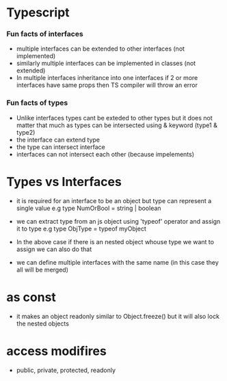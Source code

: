 # Typescript

### Fun facts of interfaces

- multiple interfaces can be extended to other interfaces (not implemented)
- similarly multiple interfaces can be implemented in classes (not extended)
- In multiple interfaces inheritance into one interfaces if 2 or more interfaces have same props then TS compiler will throw an error

### Fun facts of types

- Unlike interfaces types cant be exteded to other types but it does not matter that much as types can be intersected using & keyword (type1 & type2)
- the interface can extend type
- the type can intersect interface
- interfaces can not intersect each other (because impelements)

# Types vs Interfaces

- it is required for an interface to be an object but type can represent a single value
  e.g type NumOrBool = string | boolean

- we can extract type from an js object using 'typeof' operator and assign it to type
  e.g type ObjType = typeof myObject

- In the above case if there is an nested object whouse type we want to assign we can also do that

- we can define multiple interfaces with the same name (in this case they all will be merged)

# as const

- it makes an object readonly similar to Object.freeze() but it will also lock the nested objects

# access modifires

- public, private, protected, readonly
